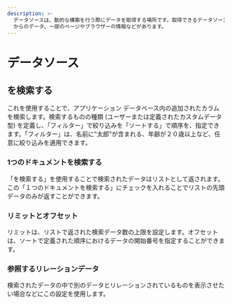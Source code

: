 ```yaml
---
description: >-
  データソースは、動的な構築を行う際にデータを取得する場所です。取得できるデータソースとしては、現在のユーザーやデータベースからの検索、外部 API
  からのデータ、一部のページやブラウザーの情報などがあります。
---
```


# データソース

## を検索する

これを使用することで、アプリケーション データベース内の追加されたカラムを検索します。検索するものの種類 (ユーザーまたは定義されたカスタムデータ型) を定義し、「フィルター」で絞り込みを「ソートする」で順序を、指定できます。「フィルター」は、名前に"太郎"が含まれる、年齢が２０歳以上など、任意に絞り込みを適用できます。

### 1つのドキュメントを検索する

「を検索する」を使用することで検索されたデータはリストとして返されます。この「１つのドキュメントを検索する」にチェックを入れることでリストの先頭データのみが返すことができます。

### リミットとオフセット

リミットは、リストで返された検索データ数の上限を設定します。オフセットは、ソートで定義された順序におけるデータの開始番号を指定することができます。

### 参照するリレーションデータ

検索されたデータの中で別のデータとリレーションされているものを表示させたい場合などにこの設定を使用します。









